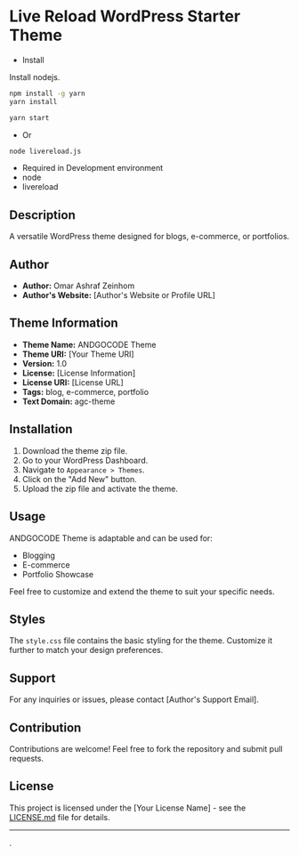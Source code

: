 # Live Reload WordPress Starter Theme

- Install

Install nodejs.

```bash
npm install -g yarn
yarn install
```


```bash
yarn start
```
- Or 
```bash
node livereload.js
```

- Required in Development environment
- node
- livereload

## Description

A versatile WordPress theme designed for blogs, e-commerce, or portfolios.

## Author

- **Author:** Omar Ashraf Zeinhom
- **Author's Website:** [Author's Website or Profile URL]

## Theme Information

- **Theme Name:** ANDGOCODE Theme
- **Theme URI:** [Your Theme URI]
- **Version:** 1.0
- **License:** [License Information]
- **License URI:** [License URL]
- **Tags:** blog, e-commerce, portfolio
- **Text Domain:** agc-theme

## Installation

1. Download the theme zip file.
2. Go to your WordPress Dashboard.
3. Navigate to `Appearance > Themes`.
4. Click on the "Add New" button.
5. Upload the zip file and activate the theme.

## Usage

ANDGOCODE Theme is adaptable and can be used for:

- Blogging
- E-commerce
- Portfolio Showcase

Feel free to customize and extend the theme to suit your specific needs.

## Styles

The `style.css` file contains the basic styling for the theme. Customize it further to match your design preferences.

## Support

For any inquiries or issues, please contact [Author's Support Email].

## Contribution

Contributions are welcome! Feel free to fork the repository and submit pull requests.

## License

This project is licensed under the [Your License Name] - see the [LICENSE.md](LICENSE.md) file for details.

---

.